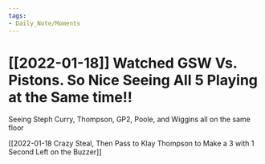 ```yaml
---
tags:
- Daily_Note/Moments
---
```


# [[2022-01-18]] Watched GSW Vs. Pistons. So Nice Seeing All 5 Playing at the Same time!!



Seeing Steph Curry, Thompson, GP2, Poole, and Wiggins all on the same floor

[[2022-01-18 Crazy Steal, Then Pass to Klay Thompson to Make a 3 with 1 Second Left on the Buzzer]]